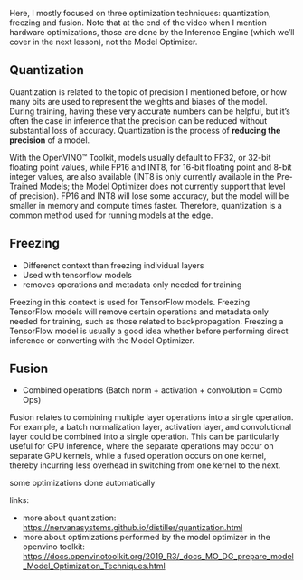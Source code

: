 Here, I mostly focused on three optimization techniques: quantization, freezing and fusion. Note that at the end of the video when I mention hardware optimizations, those are done by the Inference Engine (which we’ll cover in the next lesson), not the Model Optimizer.

## Quantization

Quantization is related to the topic of precision I mentioned before, or how many bits are used to represent the weights and biases of the model. During training, having these very accurate numbers can be helpful, but it’s often the case in inference that the precision can be reduced without substantial loss of accuracy. Quantization is the process of **reducing the precision** of a model.

With the OpenVINO™ Toolkit, models usually default to FP32, or 32-bit floating point values, while FP16 and INT8, for 16-bit floating point and 8-bit integer values, are also available (INT8 is only currently available in the Pre-Trained Models; the Model Optimizer does not currently support that level of precision). FP16 and INT8 will lose some accuracy, but the model will be smaller in memory and compute times faster. Therefore, quantization is a common method used for running models at the edge.

## Freezing

- Differenct context than freezing individual layers
- Used with tensorflow models
- removes operations and metadata only needed for training

Freezing in this context is used for TensorFlow models. Freezing TensorFlow models will remove certain operations and metadata only needed for training, such as those related to backpropagation. Freezing a TensorFlow model is usually a good idea whether before performing direct inference or converting with the Model Optimizer.

## Fusion

- Combined operations (Batch norm + activation + convolution = Comb Ops)

Fusion relates to combining multiple layer operations into a single operation. For example, a batch normalization layer, activation layer, and convolutional layer could be combined into a single operation. This can be particularly useful for GPU inference, where the separate operations may occur on separate GPU kernels, while a fused operation occurs on one kernel, thereby incurring less overhead in switching from one kernel to the next.

some optimizations done automatically

links:
- more about quantization: https://nervanasystems.github.io/distiller/quantization.html
- more about optimizations performed by the model optimizer in the openvino toolkit: https://docs.openvinotoolkit.org/2019_R3/_docs_MO_DG_prepare_model_Model_Optimization_Techniques.html

